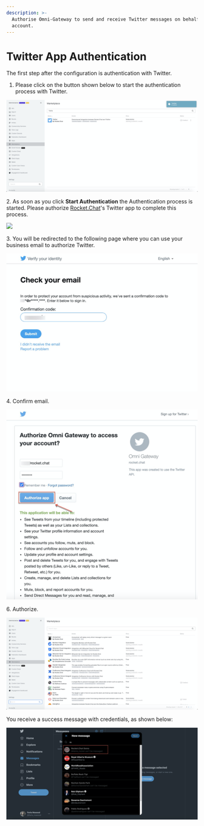```yaml
---
description: >-
  Authorise Omni-Gateway to send and receive Twitter messages on behalf your
  account.
---
```


# Twitter App Authentication

The first step after the configuration is authentication with Twitter.

1. Please click on the button shown below to start the authentication process with Twitter.

![](<../../../../../.gitbook/assets/image (398).png>)

2\. As soon as you click **Start Authentication** the  Authentication process is started. Please authorize [Rocket.Chat](http://rocket.chat)'s Twitter app to complete this process.

![](<../../../../../.gitbook/assets/image (414).png>)

3\. You will be redirected to the following page where you can use your business email to authorize Twitter.

![](<../../../../../.gitbook/assets/image (418).png>)

4\. Confirm email.

![](<../../../../../.gitbook/assets/image (417).png>)

6\. Authorize.

![](<../../../../../.gitbook/assets/image (416).png>)

You receive a success message with credentials, as shown below:

![](<../../../../../.gitbook/assets/image (421).png>)
